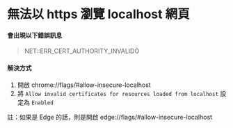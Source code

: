 # 無法以 https 瀏覽 localhost 網頁

#### 會出現以下錯誤訊息
> NET::ERR_CERT_AUTHORITY_INVALIDÒ

#### 解決方式

1. 開啟 chrome://flags/#allow-insecure-localhost
1. 將 `Allow invalid certificates for resources loaded from localhost` 設定為 `Enabled`

註：如果是 Edge 的話，則是開啟 edge://flags/#allow-insecure-localhost